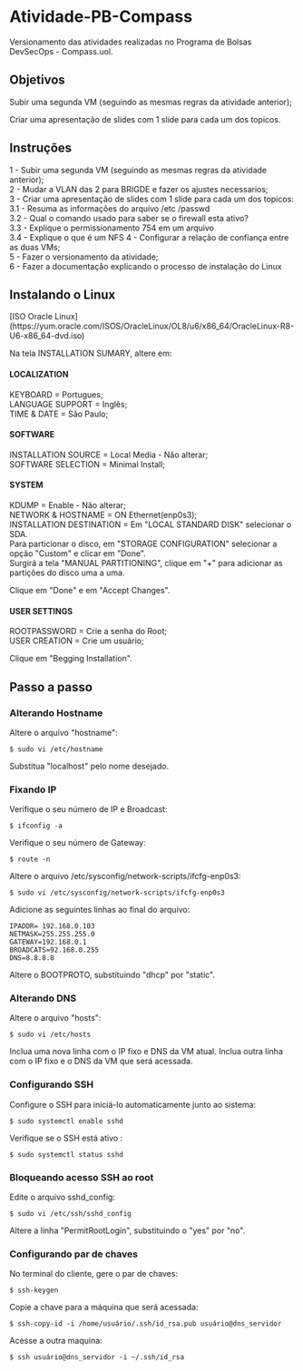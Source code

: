 # Atividade-PB-Compass
Versionamento das atividades realizadas no Programa de Bolsas DevSecOps - Compass.uol.

## Objetivos
<p>Subir uma segunda VM (seguindo as mesmas 
regras da atividade anterior);</p>
<p>Criar uma apresentação de slides com 1 slide 
para cada um dos topicos.
</p>

## Instruções
<p> 1 - Subir uma segunda VM (seguindo as mesmas 
regras da atividade anterior); <br />
2 - Mudar a VLAN das 2 para BRIGDE e fazer os 
ajustes necessarios; <br />
3 - Criar uma apresentação de slides com 1 slide 
para cada um dos topicos: <br />
  3.1 - Resuma as informações do arquivo /etc
/passwd <br />
  3.2 - Qual o comando usado para saber se o 
firewall esta ativo? <br />
  3.3 - Explique o permissionamento 754 em um 
arquivo <br />
  3.4 - Explique o que é um NFS
4 - Configurar a relação de confiança entre as 
duas VMs; <br />
5 - Fazer o versionamento da atividade; <br />
6 - Fazer a documentação explicando o processo 
de instalação do Linux
</p>

## Instalando o Linux

<p>[ISO Oracle Linux](https://yum.oracle.com/ISOS/OracleLinux/OL8/u6/x86_64/OracleLinux-R8-U6-x86_64-dvd.iso)
<p/>
  
Na tela INSTALLATION SUMARY, altere em:

#### LOCALIZATION

<p>
KEYBOARD = Portugues; <br/>
LANGUAGE SUPPORT = Inglês; <br/>
TIME & DATE = São Paulo; <br/>
<p/>

#### SOFTWARE

<p>
INSTALLATION SOURCE = Local Media - Não alterar; <br/>
SOFTWARE SELECTION = Minimal Install; <br/>
<p/>
  
#### SYSTEM 

<p>
KDUMP = Enable - Não alterar; <br/>
NETWORK & HOSTNAME = ON Ethernet(enp0s3); <br/>
INSTALLATION DESTINATION = Em "LOCAL STANDARD DISK" selecionar o SDA. <br/>
Para particionar o disco, em "STORAGE CONFIGURATION" selecionar a opção "Custom" e clicar em "Done". <br/>
Surgirá a tela "MANUAL PARTITIONING", clique em "+" para adicionar as partições do disco uma a uma. <br/>
<p/>

Clique em "Done" e em "Accept Changes".

#### USER SETTINGS

<p>  
ROOTPASSWORD = Crie a senha do Root; <br/>
USER CREATION = Crie um usuário; <br/>
<p/>

Clique em "Begging Installation".

## Passo a passo

### Alterando Hostname

Altere o arquivo "hostname":
```
$ sudo vi /etc/hostname
```

Substitua "localhost" pelo nome desejado.

### Fixando IP

Verifique o seu número de IP e Broadcast:

```
$ ifconfig -a
```

Verifique o seu número de Gateway:
```
$ route -n
```

Altere o arquivo /etc/sysconfig/network-scripts/ifcfg-enp0s3:
```
$ sudo vi /etc/sysconfig/network-scripts/ifcfg-enp0s3
```

Adicione as seguintes linhas ao final do arquivo:
```
IPADDR= 192.168.0.103
NETMASK=255.255.255.0
GATEWAY=192.168.0.1 
BROADCATS=92.168.0.255
DNS=8.8.8.8
```

Altere o BOOTPROTO, substituindo "dhcp" por "static".

### Alterando DNS

Altere o arquivo "hosts":
```
$ sudo vi /etc/hosts
```

Inclua uma nova linha com o IP fixo e DNS da VM atual.
Inclua outra linha com o IP fixo e o DNS da VM que será acessada.

### Configurando SSH

Configure o SSH para iniciá-lo automaticamente junto ao sistema:
```
$ sudo systemctl enable sshd
```

Verifique se o SSH está ativo :
```
$ sudo systemctl status sshd
```

### Bloqueando acesso SSH ao root

Edite o arquivo sshd_config:
```
$ sudo vi /etc/ssh/sshd_config
```

Altere a linha "PermitRootLogin", substituindo o "yes" por "no".

### Configurando par de chaves

No terminal do cliente, gere o par de chaves:
```
$ ssh-keygen
```

Copie a chave para a máquina que será acessada:
```
$ ssh-copy-id -i /home/usuário/.ssh/id_rsa.pub usuário@dns_servidor
```

Acesse a outra maquina:
```
$ ssh usuário@dns_servidor -i ~/.ssh/id_rsa
```


